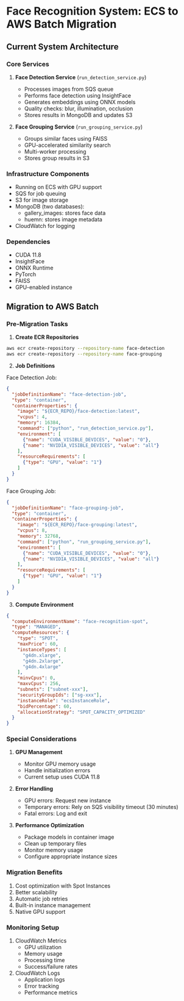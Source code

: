 # Face Recognition System: ECS to AWS Batch Migration

## Current System Architecture

### Core Services
1. **Face Detection Service** (`run_detection_service.py`)
   - Processes images from SQS queue
   - Performs face detection using InsightFace
   - Generates embeddings using ONNX models
   - Quality checks: blur, illumination, occlusion
   - Stores results in MongoDB and updates S3

2. **Face Grouping Service** (`run_grouping_service.py`)
   - Groups similar faces using FAISS
   - GPU-accelerated similarity search
   - Multi-worker processing
   - Stores group results in S3

### Infrastructure Components
- Running on ECS with GPU support
- SQS for job queuing
- S3 for image storage
- MongoDB (two databases):
  - gallery_images: stores face data
  - huemn: stores image metadata
- CloudWatch for logging

### Dependencies
- CUDA 11.8
- InsightFace
- ONNX Runtime
- PyTorch
- FAISS
- GPU-enabled instance

## Migration to AWS Batch

### Pre-Migration Tasks

1. **Create ECR Repositories**
```bash
aws ecr create-repository --repository-name face-detection
aws ecr create-repository --repository-name face-grouping
```

2. **Job Definitions**

Face Detection Job:
```json
{
  "jobDefinitionName": "face-detection-job",
  "type": "container",
  "containerProperties": {
    "image": "${ECR_REPO}/face-detection:latest",
    "vcpus": 4,
    "memory": 16384,
    "command": ["python", "run_detection_service.py"],
    "environment": [
      {"name": "CUDA_VISIBLE_DEVICES", "value": "0"},
      {"name": "NVIDIA_VISIBLE_DEVICES", "value": "all"}
    ],
    "resourceRequirements": [
      {"type": "GPU", "value": "1"}
    ]
  }
}
```

Face Grouping Job:
```json
{
  "jobDefinitionName": "face-grouping-job",
  "type": "container",
  "containerProperties": {
    "image": "${ECR_REPO}/face-grouping:latest",
    "vcpus": 8,
    "memory": 32768,
    "command": ["python", "run_grouping_service.py"],
    "environment": [
      {"name": "CUDA_VISIBLE_DEVICES", "value": "0"},
      {"name": "NVIDIA_VISIBLE_DEVICES", "value": "all"}
    ],
    "resourceRequirements": [
      {"type": "GPU", "value": "1"}
    ]
  }
}
```

3. **Compute Environment**
```json
{
  "computeEnvironmentName": "face-recognition-spot",
  "type": "MANAGED",
  "computeResources": {
    "type": "SPOT",
    "maxPrice": 60,
    "instanceTypes": [
      "g4dn.xlarge",
      "g4dn.2xlarge",
      "g4dn.4xlarge"
    ],
    "minvCpus": 0,
    "maxvCpus": 256,
    "subnets": ["subnet-xxx"],
    "securityGroupIds": ["sg-xxx"],
    "instanceRole": "ecsInstanceRole",
    "bidPercentage": 60,
    "allocationStrategy": "SPOT_CAPACITY_OPTIMIZED"
  }
}
```

### Special Considerations

1. **GPU Management**
   - Monitor GPU memory usage
   - Handle initialization errors
   - Current setup uses CUDA 11.8

2. **Error Handling**
   - GPU errors: Request new instance
   - Temporary errors: Rely on SQS visibility timeout (30 minutes)
   - Fatal errors: Log and exit

3. **Performance Optimization**
   - Package models in container image
   - Clean up temporary files
   - Monitor memory usage
   - Configure appropriate instance sizes

### Migration Benefits
1. Cost optimization with Spot Instances
2. Better scalability
3. Automatic job retries
4. Built-in instance management
5. Native GPU support

### Monitoring Setup
1. CloudWatch Metrics
   - GPU utilization
   - Memory usage
   - Processing time
   - Success/failure rates
2. CloudWatch Logs
   - Application logs
   - Error tracking
   - Performance metrics